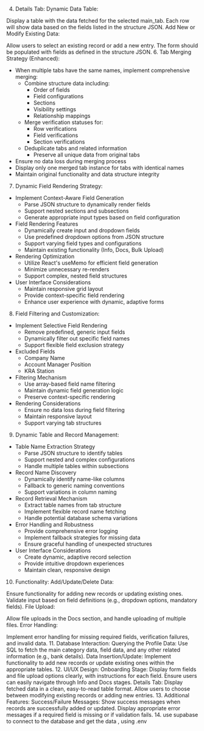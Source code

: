 
4. Details Tab:
Dynamic Data Table:

Display a table with the data fetched for the selected main_tab.
Each row will show data based on the fields listed in the structure JSON.
Add New or Modify Existing Data:

Allow users to select an existing record or add a new entry.
The form should be populated with fields as defined in the structure JSON.
6. Tab Merging Strategy (Enhanced):
- When multiple tabs have the same names, implement comprehensive merging:
  * Combine structure data including:
    - Order of fields
    - Field configurations
    - Sections
    - Visibility settings
    - Relationship mappings
  * Merge verification statuses for:
    - Row verifications
    - Field verifications
    - Section verifications
  * Deduplicate tabs and related information
    * Preserve all unique data from original tabs
- Ensure no data loss during merging process
- Display only one merged tab instance for tabs with identical names
- Maintain original functionality and data structure integrity
7. Dynamic Field Rendering Strategy:
- Implement Context-Aware Field Generation
  * Parse JSON structure to dynamically render fields
  * Support nested sections and subsections
  * Generate appropriate input types based on field configuration
- Field Rendering Features
  * Dynamically create input and dropdown fields
  * Use predefined dropdown options from JSON structure
  * Support varying field types and configurations
  * Maintain existing functionality (Info, Docs, Bulk Upload)
- Rendering Optimization
  * Utilize React's useMemo for efficient field generation
  * Minimize unnecessary re-renders
  * Support complex, nested field structures
- User Interface Considerations
  * Maintain responsive grid layout
  * Provide context-specific field rendering
  * Enhance user experience with dynamic, adaptive forms
8. Field Filtering and Customization:
- Implement Selective Field Rendering
  * Remove predefined, generic input fields
  * Dynamically filter out specific field names
  * Support flexible field exclusion strategy
- Excluded Fields
  * Company Name
  * Account Manager Position
  * KRA Station
- Filtering Mechanism
  * Use array-based field name filtering
  * Maintain dynamic field generation logic
  * Preserve context-specific rendering
- Rendering Considerations
  * Ensure no data loss during field filtering
  * Maintain responsive layout
  * Support varying tab structures
9. Dynamic Table and Record Management:
- Table Name Extraction Strategy
  * Parse JSON structure to identify tables
  * Support nested and complex configurations
  * Handle multiple tables within subsections
- Record Name Discovery
  * Dynamically identify name-like columns
  * Fallback to generic naming conventions
  * Support variations in column naming
- Record Retrieval Mechanism
  * Extract table names from tab structure
  * Implement flexible record name fetching
  * Handle potential database schema variations
- Error Handling and Robustness
  * Provide comprehensive error logging
  * Implement fallback strategies for missing data
  * Ensure graceful handling of unexpected structures
- User Interface Considerations
  * Create dynamic, adaptive record selection
  * Provide intuitive dropdown experiences
  * Maintain clean, responsive design
10. Functionality:
Add/Update/Delete Data:

Ensure functionality for adding new records or updating existing ones.
Validate input based on field definitions (e.g., dropdown options, mandatory fields).
File Upload:

Allow file uploads in the Docs section, and handle uploading of multiple files.
Error Handling:

Implement error handling for missing required fields, verification failures, and invalid data.
11. Database Interaction:
Querying the Profile Data:
Use SQL to fetch the main category data, field data, and any other related information (e.g., bank details).
Data Insertion/Update:
Implement functionality to add new records or update existing ones within the appropriate tables.
12. UI/UX Design:
Onboarding Stage:
Display form fields and file upload options clearly, with instructions for each field.
Ensure users can easily navigate through Info and Docs stages.
Details Tab:
Display fetched data in a clean, easy-to-read table format.
Allow users to choose between modifying existing records or adding new entries.
13. Additional Features:
Success/Failure Messages:
Show success messages when records are successfully added or updated.
Display appropriate error messages if a required field is missing or if validation fails.
14. use supabase to connect to the database and get the data , using .env